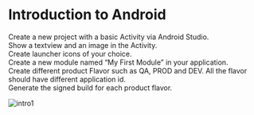 # Introduction to Android
Create a new project with a basic Activity via Android Studio.<br>
Show a textview and an image in the Activity.<br> 
Create launcher icons of your choice.<br>
Create a new module named “My First Module” in your application.<br>
Create different product Flavor such as QA, PROD and DEV. All the flavor should have different application id.<br>
Generate the signed build for each product flavor.<br>

![intro1](https://user-images.githubusercontent.com/42887995/135237483-5633ecfd-e073-450c-9f9c-0a4f620990ed.gif)

